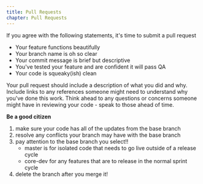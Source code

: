 ```yaml
---
title: Pull Requests
chapter: Pull Requests
---
```

If you agree with the following statements, it's time to submit a pull request

- Your feature functions beautifully
- Your branch name is oh so clear
- Your commit message is brief but descriptive
- You've tested your feature and are confident it will pass QA
- Your code is squeaky(ish) clean 

Your pull request should include a description of what you did and why.  Include links to any references someone might need to understand why you've done this work.  Think ahead to any questions or concerns someone might have in reviewing your code - speak to those ahead of time.

<div class="callout warning">

  <i class="fa fa-info-circle" aria-hidden="true"></i> **Be a good citizen**
  
  1. make sure your code has all of the updates from the base branch
  2. resolve any conflicts your branch may have with the base branch
  3. pay attention to the base branch you select!!
      - master is for isolated code that needs to go live outside of a release cycle
      - core-dev for any features that are to release in the normal sprint cycle
  4. delete the branch after you merge it!
  
  
</div>
